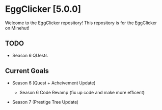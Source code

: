 # EggClicker [5.0.0]
Welcome to the EggClicker repository! This repository is for the EggClicker on Minehut!

## TODO
- Season 6 QUests

## Current Goals
- Season 6 (Quest + Acheivement Update)
  - Season 6 Code Revamp (fix up code and make more efficent)
  
- Season 7 (Prestige Tree Update)

